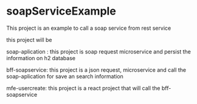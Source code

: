 # soapServiceExample
This project is an example to call a soap service from rest service


this project will be 

soap-aplication : this project is soap request microservice and persist the information on h2 database

bff-soapservice: this project is a json request, microservice and call the soap-aplication for save an search information

mfe-usercreate: this project is a react project that will call the bff-soapservice
